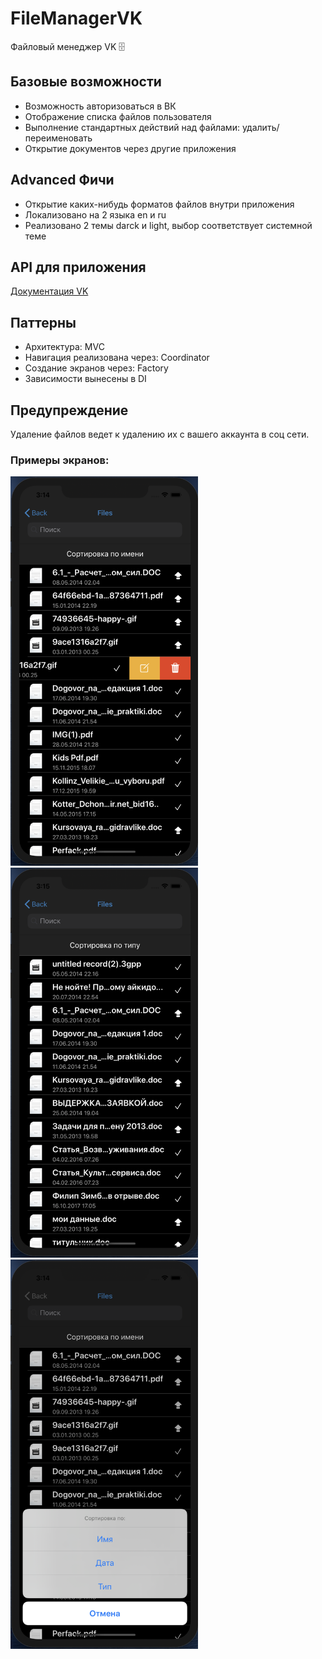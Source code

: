 # FileManagerVK
Файловый менеджер VK 🗄

## Базовые возможности
* Возможность авторизоваться в ВК
* Отображение списка файлов пользователя
* Выполнение стандартных действий над файлами: удалить/переименовать
* Открытие документов через другие приложения

## Advanced Фичи
* Открытие каких-нибудь форматов файлов внутри приложения
* Локализовано на 2 языка en и ru
* Реализовано 2 темы darck и light, выбор соответствует системной теме

## API для приложения

[Документация VK](https://vk.com/dev.php?method=docs)

## Паттерны
- Архитектура: MVC 
- Навигация реализована через: Coordinator
- Создание экранов через: Factory
- Зависимости вынесены в  DI

## Предупреждение
Удаление файлов ведет к удалению их с вашего аккаунта в соц сети. 

### Примеры экранов:

<img src="./Screen/Edit.png" width="300" /> <img src="./Screen/Home.png" width="300" /> <img src="./Screen/Sort.png" width="300" />
